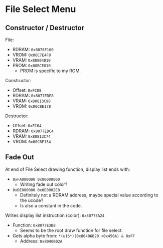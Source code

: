 File Select Menu
================

## Constructor / Destructor

File:
- RDRAM: `0x8076F160`
- VROM:  `0x00C7E4F0`
- VRAM:  `0x80804010`
- PROM:  `0x00BCE010`
  - PROM is specific to my ROM.

Constructor:
- Offset: `0xFC88`
- RDRAM:  `0x8077EDE8‬`
- VRAM:   `0x80813C98‬`
- VROM:   `0x00C8E178`

Destructor:
- Offset: `0xFC64`
- RDRAM:  `0x8077EDC4`
- VRAM:   `0x80813C74‬`
- VROM:   `0x00C8E154‬`

## Fade Out

At end of File Select drawing function, display list ends with:
- `0xFA000000 0x00000000`
  - Writing fade out color?
- `0xDE000000 0x0E0002E0`
  - Definitely not a RDRAM address, maybe special value according to the ucode?
  - Is also a constant in the code.

Writes display list instruction (color): `0x8077EA24`
- Function: `0x8077E3B8`
  - Seems to be the root draw function for file select.
- Gets alpha byte from: `*(u16*)(0x80406B20 +0x450A) & 0xFF`
  - Address: `0x8040B02A`
